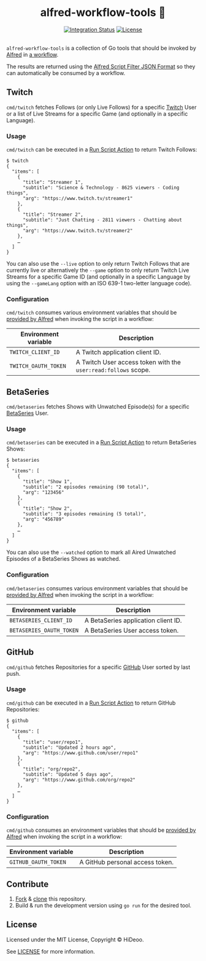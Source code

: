 <p align="center">
  <h1 align="center">alfred-workflow-tools 🧰</h1>
</p>

<p align="center">
  <a href="https://github.com/HiDeoo/alfred-workflow-tools/actions/workflows/integration.yml"><img alt="Integration Status" src="https://github.com/HiDeoo/alfred-workflow-tools/actions/workflows/integration.yml/badge.svg"></a>
  <a href="https://github.com/HiDeoo/alfred-workflow-tools/blob/master/LICENSE"><img alt="License" src="https://badgen.now.sh/badge/license/MIT/blue"></a>
  <br /><br />
</p>

`alfred-workflow-tools` is a collection of Go tools that should be invoked by [Alfred](https://www.alfredapp.com/) in [a workflow](https://www.alfredapp.com/help/workflows/).

The results are returned using the [Alfred Script Filter JSON Format](https://www.alfredapp.com/help/workflows/inputs/script-filter/json/) so they can automatically be consumed by a workflow.

## Twitch

`cmd/twitch` fetches Follows (or only Live Follows) for a specific [Twitch](https://twitch.tv) User or a list of Live Streams for a specific Game (and optionally in a specific Language).

### Usage

`cmd/twitch` can be executed in a [Run Script Action](https://www.alfredapp.com/help/workflows/actions/run-script/) to return Twitch Follows:

```shell
$ twitch
{
  "items": [
    {
      "title": "Streamer 1",
      "subtitle": "Science & Technology - 8625 viewers - Coding things",
      "arg": "https://www.twitch.tv/streamer1"
    },
    {
      "title": "Streamer 2",
      "subtitle": "Just Chatting - 2811 viewers - Chatting about things",
      "arg": "https://www.twitch.tv/streamer2"
    },
    …
  ]
}
```

You can also use the `--live` option to only return Twitch Follows that are currently live or alternatively the `--game` option to only return Twitch Live Streams for a specific Game ID (and optionally in a specific Language by using the `--gameLang` option with an ISO 639-1 two-letter language code).

### Configuration

`cmd/twitch` consumes various environment variables that should be [provided by Alfred](https://www.alfredapp.com/help/workflows/advanced/variables/#environment) when invoking the script in a workflow:

| Environment variable | Description                                                    |
| -------------------- | -------------------------------------------------------------- |
| `TWITCH_CLIENT_ID`   | A Twitch application client ID.                                |
| `TWITCH_OAUTH_TOKEN` | A Twitch User access token with the `user:read:follows` scope. |

## BetaSeries

`cmd/betaseries` fetches Shows with Unwatched Episode(s) for a specific [BetaSeries](https://www.betaseries.com) User.

### Usage

`cmd/betaseries` can be executed in a [Run Script Action](https://www.alfredapp.com/help/workflows/actions/run-script/) to return BetaSeries Shows:

```shell
$ betaseries
{
  "items": [
    {
      "title": "Show 1",
      "subtitle": "2 episodes remaining (90 total)",
      "arg": "123456"
    },
    {
      "title": "Show 2",
      "subtitle": "3 episodes remaining (5 total)",
      "arg": "456789"
    },
    …
  ]
}
```

You can also use the `--watched` option to mark all Aired Unwatched Episodes of a BetaSeries Shows as watched.

### Configuration

`cmd/betaseries` consumes various environment variables that should be [provided by Alfred](https://www.alfredapp.com/help/workflows/advanced/variables/#environment) when invoking the script in a workflow:

| Environment variable     | Description                         |
| ------------------------ | ----------------------------------- |
| `BETASERIES_CLIENT_ID`   | A BetaSeries application client ID. |
| `BETASERIES_OAUTH_TOKEN` | A BetaSeries User access token.     |

## GitHub

`cmd/github` fetches Repositories for a specific [GitHub](https://github.com/) User sorted by last push.

### Usage

`cmd/github` can be executed in a [Run Script Action](https://www.alfredapp.com/help/workflows/actions/run-script/) to return GitHub Repositories:

```shell
$ github
{
  "items": [
    {
      "title": "user/repo1",
      "subtitle": "Updated 2 hours ago",
      "arg": "https://www.github.com/user/repo1"
    },
    {
      "title": "org/repo2",
      "subtitle": "Updated 5 days ago",
      "arg": "https://www.github.com/org/repo2"
    },
    …
  ]
}
```

### Configuration

`cmd/github` consumes an environment variables that should be [provided by Alfred](https://www.alfredapp.com/help/workflows/advanced/variables/#environment) when invoking the script in a workflow:

| Environment variable | Description                     |
| -------------------- | ------------------------------- |
| `GITHUB_OAUTH_TOKEN` | A GitHub personal access token. |

## Contribute

1. [Fork](https://help.github.com/articles/fork-a-repo) & [clone](https://help.github.com/articles/cloning-a-repository) this repository.
1. Build & run the development version using `go run` for the desired tool.

## License

Licensed under the MIT License, Copyright © HiDeoo.

See [LICENSE](https://github.com/HiDeoo/alfred-workflow-tools/blob/master/LICENSE) for more information.
